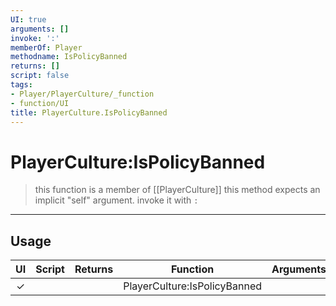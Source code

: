 ```yaml
---
UI: true
arguments: []
invoke: ':'
memberOf: Player
methodname: IsPolicyBanned
returns: []
script: false
tags:
- Player/PlayerCulture/_function
- function/UI
title: PlayerCulture.IsPolicyBanned
---
```

# PlayerCulture:IsPolicyBanned
> this function is a member of [[PlayerCulture]]
> this method expects an implicit "self" argument. invoke it with `:`
-----
## Usage
|  UI | Script | Returns | Function | Arguments |
|:---:|:------:|-------:|:--------:|:---------|
|✓| ||PlayerCulture:IsPolicyBanned||

